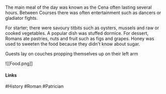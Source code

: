 
The main meal of the day was known as the Cena often lasting several hours.
Between Courses there was often entertainment such as dancers or gladiator fights.

For starter; there were savoury titbits such as oysters, mussels and raw or cooked vegetables. A popular dish was stuffed dormice. For dessert, Romans ate pastries, nuts and fruit such as figs and grapes. Honey was used to sweeten the food because they didn't know about sugar.

Guests lay on couches propping themselves up on their left arm

![[Food.png]]

#### Links
#History #Roman #Patrician 